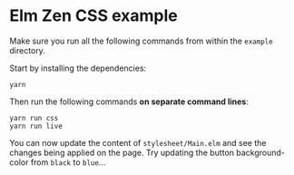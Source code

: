 # Elm Zen CSS example

Make sure you run all the following commands from within the `example` directory.

Start by installing the dependencies:

```
yarn
```

Then run the following commands **on separate command lines**:

```
yarn run css
yarn run live
```

You can now update the content of `stylesheet/Main.elm` and see the changes being
applied on the page. Try updating the button background-color from `black` to `blue`...